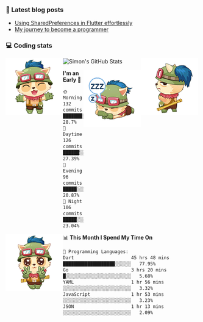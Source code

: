 ### 📘 Latest blog posts

<!-- BLOG-POST-LIST:START -->
- [Using SharedPreferences in Flutter effortlessly](http://blog.codingteemo.me/2020/07/15/Using-SharedPreferences-in-Flutter-effortlessly/)
- [My journey to become a programmer](http://blog.codingteemo.me/2018/07/14/My-journey-to-become-a-programmer/)
<!-- BLOG-POST-LIST:END -->

### 💻 Coding stats
<img align="right" src="https://raw.githubusercontent.com/simonpham/simonpham/master/assets/images/6kiur.gif" >


<img align="left" src="https://raw.githubusercontent.com/simonpham/simonpham/master/assets/images/5kiur.gif" >

![Simon's GitHub Stats](https://github-readme-stats-obu2qdcs2.vercel.app/api?username=simonpham)

<img align="right" src="https://raw.githubusercontent.com/simonpham/simonpham/master/assets/images/4kiur.gif" >

<!--START_SECTION:waka-->
**I'm an Early 🐤** 

```text
🌞 Morning    132 commits    ███████░░░░░░░░░░░░░░░░░░   28.7% 
🌆 Daytime    126 commits    ██████░░░░░░░░░░░░░░░░░░░   27.39% 
🌃 Evening    96 commits     █████░░░░░░░░░░░░░░░░░░░░   20.87% 
🌙 Night      106 commits    █████░░░░░░░░░░░░░░░░░░░░   23.04%

```


<img align="left" src="https://raw.githubusercontent.com/simonpham/simonpham/master/assets/images/19kiur.gif" >📊 **This Month I Spend My Time On** 

```text
💬 Programming Languages: 
Dart                     45 hrs 48 mins      ███████████████████░░░░░░   77.95% 
Go                       3 hrs 20 mins       █░░░░░░░░░░░░░░░░░░░░░░░░   5.68% 
YAML                     1 hr 56 mins        ░░░░░░░░░░░░░░░░░░░░░░░░░   3.32% 
JavaScript               1 hr 53 mins        ░░░░░░░░░░░░░░░░░░░░░░░░░   3.23% 
JSON                     1 hr 13 mins        ░░░░░░░░░░░░░░░░░░░░░░░░░   2.09%

```


<!--END_SECTION:waka-->
